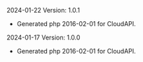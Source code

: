 2024-01-22 Version: 1.0.1
- Generated php 2016-02-01 for CloudAPI.

2024-01-17 Version: 1.0.0
- Generated php 2016-02-01 for CloudAPI.


